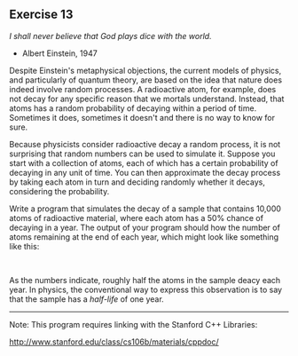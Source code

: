 Exercise 13
----------- 

*I shall never believe that God plays dice with the world.* 
- Albert Einstein, 1947

Despite Einstein's metaphysical objections, the current models of physics, and particularly of quantum theory, are based on the idea that nature does indeed involve random processes. A radioactive atom, for example, does not decay for any specific reason that we mortals understand. Instead, that atoms has a random probability of decaying within a period of time. Sometimes it does, sometimes it doesn't and there is no way to know for sure.

Because physicists consider radioactive decay a random process, it is not surprising that random numbers can be used to simulate it. Suppose you start with a collection of atoms, each of which has a certain probability of decaying in any unit of time. You can then approximate the decay process by taking each atom in turn and deciding randomly whether it decays, considering the probability.

Write a program that simulates the decay of a sample that contains 10,000 atoms of radioactive material, where each atom has a 50% chance of decaying in a year. The output of your program should how the number of atoms remaining at the end of each year, which might look like something like this:

<pre>

</pre>

As the numbers indicate, roughly half the atoms in the sample deacy each year. In physics, the conventional way to express this observation is to say that the sample has a *half-life* of one year.

---

Note: This program requires linking with the Stanford C++ Libraries:

http://www.stanford.edu/class/cs106b/materials/cppdoc/